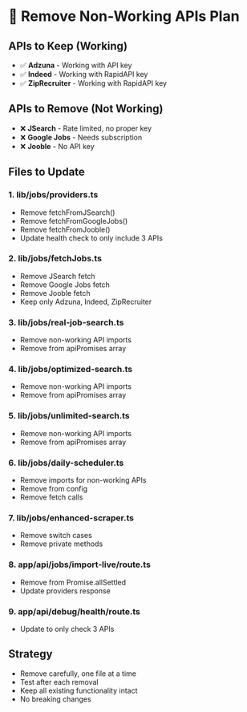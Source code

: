 # 🔧 Remove Non-Working APIs Plan

## APIs to Keep (Working)
- ✅ **Adzuna** - Working with API key
- ✅ **Indeed** - Working with RapidAPI key
- ✅ **ZipRecruiter** - Working with RapidAPI key

## APIs to Remove (Not Working)
- ❌ **JSearch** - Rate limited, no proper key
- ❌ **Google Jobs** - Needs subscription
- ❌ **Jooble** - No API key

## Files to Update

### 1. lib/jobs/providers.ts
- Remove fetchFromJSearch()
- Remove fetchFromGoogleJobs()
- Remove fetchFromJooble()
- Update health check to only include 3 APIs

### 2. lib/jobs/fetchJobs.ts
- Remove JSearch fetch
- Remove Google Jobs fetch
- Remove Jooble fetch
- Keep only Adzuna, Indeed, ZipRecruiter

### 3. lib/jobs/real-job-search.ts
- Remove non-working API imports
- Remove from apiPromises array

### 4. lib/jobs/optimized-search.ts
- Remove non-working API imports
- Remove from apiPromises array

### 5. lib/jobs/unlimited-search.ts
- Remove non-working API imports
- Remove from apiPromises array

### 6. lib/jobs/daily-scheduler.ts
- Remove imports for non-working APIs
- Remove from config
- Remove fetch calls

### 7. lib/jobs/enhanced-scraper.ts
- Remove switch cases
- Remove private methods

### 8. app/api/jobs/import-live/route.ts
- Remove from Promise.allSettled
- Update providers response

### 9. app/api/debug/health/route.ts
- Update to only check 3 APIs

## Strategy
- Remove carefully, one file at a time
- Test after each removal
- Keep all existing functionality intact
- No breaking changes
